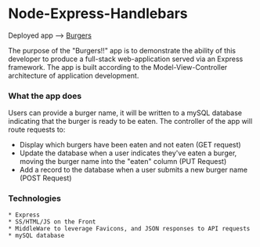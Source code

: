 # Node-Express-Handlebars
Deployed app --> [Burgers](https://burger1111.herokuapp.com/)

The purpose of the "Burgers!!" app is to demonstrate the ability of this developer to produce a full-stack web-application served via an Express framework. The app is built according to the Model-View-Controller architecture of application development. 
### What the app does 
Users can provide a burger name, it will be written to a mySQL database indicating that the burger is ready to be eaten. The controller of the app will route requests to: 
 
 - Display which burgers have been eaten and not eaten (GET request)
 - Update the database when a user indicates they've eaten a burger, moving the burger name into the "eaten" column (PUT Request)
 - Add a record to the database when a user submits a new burger name (POST Request)
 ### Technologies 
 ```
* Express 
* SS/HTML/JS on the Front 
* MiddleWare to leverage Favicons, and JSON responses to API requests 
* mySQL database 
 ```

 
